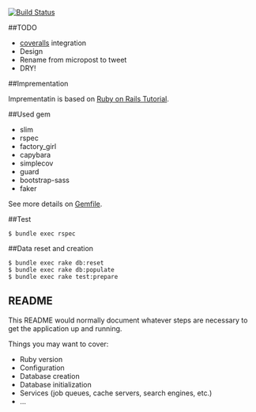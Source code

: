 [![Build Status](https://drone.io/github.com/toshimaru/Rails-4-Twitter-Clone/status.png)](https://drone.io/github.com/toshimaru/Rails-4-Twitter-Clone/latest)

##TODO

* [coveralls](https://coveralls.io/subscriptions) integration
* Design
* Rename from micropost to tweet
* DRY!

##Imprementation

Imprementatin is based on [Ruby on Rails Tutorial](http://ruby.railstutorial.org/ruby-on-rails-tutorial-book).

##Used gem

* slim
* rspec
* factory_girl
* capybara
* simplecov
* guard
* bootstrap-sass
* faker

See more details on [Gemfile](https://github.com/toshimaru/Rails-4-Twitter-Clone/blob/master/Gemfile).

##Test

    $ bundle exec rspec

##Data reset and creation

    $ bundle exec rake db:reset
    $ bundle exec rake db:populate
    $ bundle exec rake test:prepare

## README

This README would normally document whatever steps are necessary to get the
application up and running.

Things you may want to cover:

* Ruby version
* Configuration
* Database creation
* Database initialization
* Services (job queues, cache servers, search engines, etc.)
* ...
